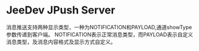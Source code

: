 JeeDev JPush Server
============
消息推送支持两种显示类型，一种为NOTIFICATION和PAYLOAD,通道showType参数传递到客户端。
NOTIFICATION表示正常消息类型，而PAYLOAD表示自定义消息类型，及消息内容格式及显示方式自定义。
